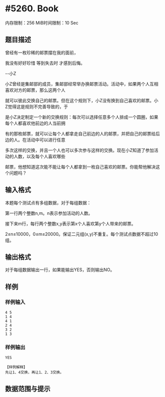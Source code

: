 # #5260. Book

内存限制：256 MiB时间限制：10 Sec

## 题目描述

曾经有一枚珍稀的邮票摆在我的面前，

我没有好好珍惜 等到失去时 才感到后悔。

--小Z

小Z曾经是集邮部的成员，集邮部经常举办换邮票活动。活动中，如果两个人互相喜欢对方的邮票，那么这两个人

就可以彼此交换自己的邮票。但在这个规则下，小Z没有换到自己喜欢的邮票。小Z觉得这是规则不完善导致的，于

是小Z决定制定一个新的交换规则：每次可以选择任意多个人排成一个圆圈，如果每个人都喜欢他前边的人当前拥

有的那枚邮票，就可以让每个人都拿走自己前边的人的邮票，并把自己的邮票给后边的人。在活动中可以进行任意

多次这样的交换，并且一个人也可以多次参与这样的交换。现在小Z知道了参加活动的人数，以及每个人喜欢哪些

邮票，他想知道这次能不能让每个人都拿到一枚自己喜欢的邮票。你能帮他解决这个问题吗？

## 输入格式

本题每个测试点有多组数据，对于每组数据：

第一行两个整数n,m。n表示参加活动的人数。

接下来m行，每行两个整数x,y表示第x个人喜欢第y个人带来的邮票。

2&le;n&le;10000，0&le;m&le;20000。保证二元组(x,y)不重复。每个测试点数据不超过10组。

## 输出格式

对于每组数据输出一行，如果能输出YES，否则输出NO。

## 样例

### 样例输入

    
    4 5
    1 4
    4 1
    2 4
    3 2
    1 3
    

### 样例输出

    
    YES
    
    【样例解释】
    先让1、4交换，再让1、2、3交换。
    

## 数据范围与提示
